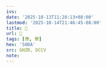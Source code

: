 ```yaml
---
ivs:
date: '2025-10-13T11:28:13+08:00'
lastmod: '2025-10-14T21:46:45-08:00'
title: 󰜁
url: 󰜁
tags: [僚, 寮]
hex: '50DA'
src: GHZR, DCCV
note:
---
```

